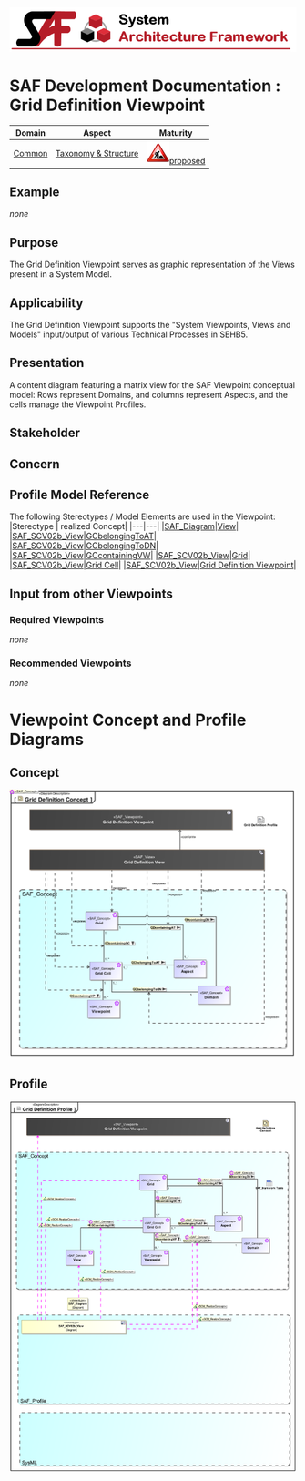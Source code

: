![System Architecture Framework](../../diagrams/Banner_SAF.png)
# SAF Development Documentation : Grid Definition Viewpoint
|**Domain**|**Aspect**|**Maturity**|
| --- | --- | --- |
|[Common](../../domains.md#Domain-Common)|[Taxonomy & Structure](../../aspects.md#Aspect-Taxonomy-&-Structure)|![Proposed](../../diagrams/Under_construction_icon-red.svg )[proposed](../../using-saf/maturity.md#proposed)|
## Example
*none*
## Purpose
The Grid Definition Viewpoint serves as graphic representation of the Views present in a System Model.
## Applicability
The Grid Definition Viewpoint supports the "System Viewpoints, Views and Models" input/output of various Technical Processes in SEHB5.
## Presentation
A content diagram featuring a matrix view for the SAF Viewpoint conceptual model: Rows represent Domains, and columns represent Aspects, and the cells manage the Viewpoint Profiles.

## Stakeholder
## Concern
## Profile Model Reference
The following Stereotypes / Model Elements are used in the Viewpoint:
|Stereotype | realized Concept|
|---|---|
|[SAF_Diagram](../../stereotypes.md#SAF_Diagram)|[View](../concept/concepts.md#View)|
|[SAF_SCV02b_View](../../stereotypes.md#SAF_SCV02b_View)|[GCbelongingToAT](../concept/concepts.md#GCbelongingToAT)|
|[SAF_SCV02b_View](../../stereotypes.md#SAF_SCV02b_View)|[GCbelongingToDN](../concept/concepts.md#GCbelongingToDN)|
|[SAF_SCV02b_View](../../stereotypes.md#SAF_SCV02b_View)|[GCcontainingVW](../concept/concepts.md#GCcontainingVW)|
|[SAF_SCV02b_View](../../stereotypes.md#SAF_SCV02b_View)|[Grid](../concept/concepts.md#Grid)|
|[SAF_SCV02b_View](../../stereotypes.md#SAF_SCV02b_View)|[Grid Cell](../concept/concepts.md#Grid-Cell)|
|[SAF_SCV02b_View](../../stereotypes.md#SAF_SCV02b_View)|[Grid Definition Viewpoint](../concept/concepts.md#Grid-Definition-Viewpoint)|
## Input from other Viewpoints
### Required Viewpoints
*none*
### Recommended Viewpoints
*none*
# Viewpoint Concept and Profile Diagrams
## Concept
![Grid Definition Concept](diagrams/Grid-Definition-Concept.svg)
## Profile
![Grid Definition Profile](diagrams/Grid-Definition-Profile.svg)
